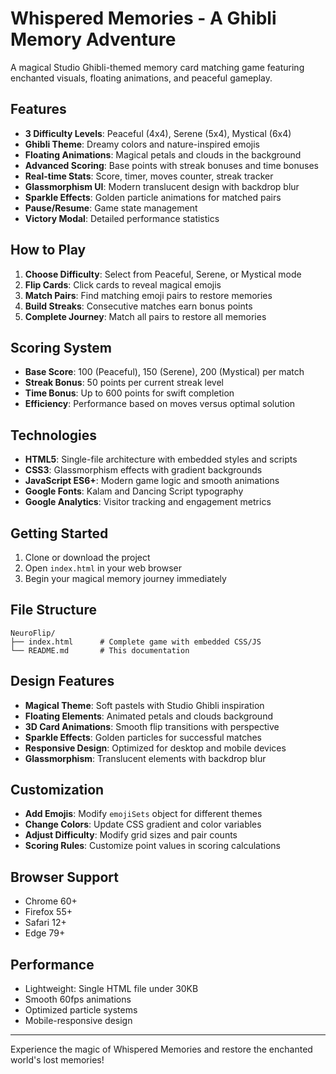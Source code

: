# Whispered Memories - A Ghibli Memory Adventure

A magical Studio Ghibli-themed memory card matching game featuring enchanted visuals, floating animations, and peaceful gameplay.

## Features

- **3 Difficulty Levels**: Peaceful (4x4), Serene (5x4), Mystical (6x4)
- **Ghibli Theme**: Dreamy colors and nature-inspired emojis
- **Floating Animations**: Magical petals and clouds in the background
- **Advanced Scoring**: Base points with streak bonuses and time bonuses
- **Real-time Stats**: Score, timer, moves counter, streak tracker
- **Glassmorphism UI**: Modern translucent design with backdrop blur
- **Sparkle Effects**: Golden particle animations for matched pairs
- **Pause/Resume**: Game state management
- **Victory Modal**: Detailed performance statistics

## How to Play

1. **Choose Difficulty**: Select from Peaceful, Serene, or Mystical mode
2. **Flip Cards**: Click cards to reveal magical emojis
3. **Match Pairs**: Find matching emoji pairs to restore memories
4. **Build Streaks**: Consecutive matches earn bonus points
5. **Complete Journey**: Match all pairs to restore all memories

## Scoring System

- **Base Score**: 100 (Peaceful), 150 (Serene), 200 (Mystical) per match
- **Streak Bonus**: 50 points per current streak level
- **Time Bonus**: Up to 600 points for swift completion
- **Efficiency**: Performance based on moves versus optimal solution

## Technologies

- **HTML5**: Single-file architecture with embedded styles and scripts
- **CSS3**: Glassmorphism effects with gradient backgrounds
- **JavaScript ES6+**: Modern game logic and smooth animations
- **Google Fonts**: Kalam and Dancing Script typography
- **Google Analytics**: Visitor tracking and engagement metrics

## Getting Started

1. Clone or download the project
2. Open `index.html` in your web browser
3. Begin your magical memory journey immediately

## File Structure

```
NeuroFlip/
├── index.html      # Complete game with embedded CSS/JS
└── README.md       # This documentation
```

## Design Features

- **Magical Theme**: Soft pastels with Studio Ghibli inspiration
- **Floating Elements**: Animated petals and clouds background
- **3D Card Animations**: Smooth flip transitions with perspective
- **Sparkle Effects**: Golden particles for successful matches
- **Responsive Design**: Optimized for desktop and mobile devices
- **Glassmorphism**: Translucent elements with backdrop blur

## Customization

- **Add Emojis**: Modify `emojiSets` object for different themes
- **Change Colors**: Update CSS gradient and color variables
- **Adjust Difficulty**: Modify grid sizes and pair counts
- **Scoring Rules**: Customize point values in scoring calculations

## Browser Support

- Chrome 60+
- Firefox 55+
- Safari 12+
- Edge 79+

## Performance

- Lightweight: Single HTML file under 30KB
- Smooth 60fps animations
- Optimized particle systems
- Mobile-responsive design

---

Experience the magic of Whispered Memories and restore the enchanted world's lost memories!